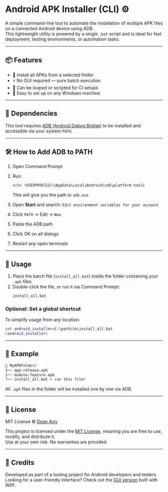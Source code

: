 # Android APK Installer (CLI) ⚙️

A simple command-line tool to automate the installation of multiple APK files on a connected Android device using ADB.  
This lightweight utility is powered by a single `.bat` script and is ideal for fast deployment, testing environments, or automation tasks.

---

## 📦 Features

- 📂 Install all APKs from a selected folder
- ⚡ No GUI required — pure batch execution
- 🔁 Can be looped or scripted for CI setups
- 🧰 Easy to set up on any Windows machine

---

## 🔧 Dependencies

This tool requires [ADB (Android Debug Bridge)](https://developer.android.com/studio/command-line/adb) to be installed and accessible via your system `PATH`.

---

## 🛠 How to Add ADB to PATH

1. Open Command Prompt  
2. Run:
   ```cmd
   echo %USERPROFILE%\AppData\Local\Android\sdk\platform-tools
   ```
   This will give you the path to `adb.exe`

3. Open **Start** and search: `Edit environment variables for your account`  
4. Click `PATH` → Edit → `New`  
5. Paste the ADB path  
6. Click OK on all dialogs  
7. Restart any open terminals

---

## 🚀 Usage

1. Place the batch file (`install_all.bat`) inside the folder containing your `.apk` files  
2. Double-click the file, or run it via Command Prompt:
   ```cmd
   install_all.bat
   ```

### Optional: Set a global shortcut

To simplify usage from any location:

```cmd
set android_installer=C:\path\to\install_all.bat
%android_installer%
```

---

## 📂 Example

```bash
📁 MyAPKFolder/
├── app-release.apk
├── module-feature.apk
└── install_all.bat ← run this file!
```

All `.apk` files in the folder will be installed one by one via ADB.

---

## 📄 License

MIT License © [Dean Aviv](https://github.com/DeanAviv)

This project is licensed under the [MIT License](LICENSE), meaning you are free to use, modify, and distribute it.  
Use at your own risk. No warranties are provided.

---

## 🙌 Credits

Developed as part of a tooling project for Android developers and testers.  
Looking for a user-friendly interface? Check out the [GUI version](https://github.com/DeanAviv/android-apk-installer) built with WPF.
